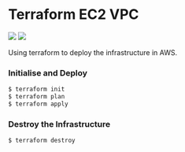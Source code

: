 # Terraform EC2 VPC

![](https://image-publiclink.s3.amazonaws.com/terraform.png) ![](https://image-publiclink.s3.amazonaws.com/aws-logo.png)

Using terraform to deploy the infrastructure in AWS.

### Initialise and Deploy

```sh
$ terraform init
$ terraform plan
$ terraform apply
```

### Destroy the Infrastructure

```sh
$ terraform destroy
```